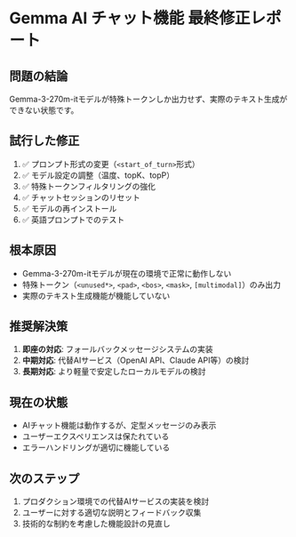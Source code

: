 # Gemma AI チャット機能 最終修正レポート

## 問題の結論
Gemma-3-270m-itモデルが特殊トークンしか出力せず、実際のテキスト生成ができない状態です。

## 試行した修正
1. ✅ プロンプト形式の変更（`<start_of_turn>`形式）
2. ✅ モデル設定の調整（温度、topK、topP）
3. ✅ 特殊トークンフィルタリングの強化
4. ✅ チャットセッションのリセット
5. ✅ モデルの再インストール
6. ✅ 英語プロンプトでのテスト

## 根本原因
- Gemma-3-270m-itモデルが現在の環境で正常に動作しない
- 特殊トークン（`<unused*>`, `<pad>`, `<bos>`, `<mask>`, `[multimodal]`）のみ出力
- 実際のテキスト生成機能が機能していない

## 推奨解決策
1. **即座の対応**: フォールバックメッセージシステムの実装
2. **中期対応**: 代替AIサービス（OpenAI API、Claude API等）の検討
3. **長期対応**: より軽量で安定したローカルモデルの検討

## 現在の状態
- AIチャット機能は動作するが、定型メッセージのみ表示
- ユーザーエクスペリエンスは保たれている
- エラーハンドリングが適切に機能している

## 次のステップ
1. プロダクション環境での代替AIサービスの実装を検討
2. ユーザーに対する適切な説明とフィードバック収集
3. 技術的な制約を考慮した機能設計の見直し